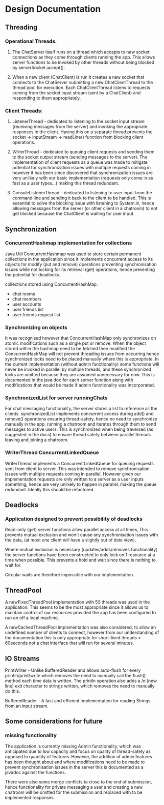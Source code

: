 # Design Documentation

## Threading

### Operational Threads.

1. The ChatServer itself runs on a thread which accepts to new socket connections 
as they come through clients running the app. 
This allows server functions to be invoked by other threads without being blocked by serverSocket.accept().

2. When a new client (ChatClient) is run it creates a new socket that connects to the ChatServer submitting a new 
ChatClientThread to the thread pool for execution. Each ChatClientThread listens to requests coming from the socket
input stream (sent by a ChatClient) and responding to them appropriately.

### Client Threads:

1. ListenerThread - dedicated to listening to the socket input stream (receiving messages from the server) 
and invoking the appropriate responses in the client. Having this on a separate thread prevents the 
socket -> inputStream -> readLine() function from blocking client operations.

2. WriterThread - dedicated to queuing client requests and sending them to the socket output stream 
(sending messages to the server). The implementation of client requests as a queue was made to 
mitigate potential for synchronization issues with multiple requests coming in 
however it has been since discovered that synchronization issues are very unlikely with our basic implementation
(requests only come in as fast as a user types...) making this thread redundant.

3. ConsoleListenerThread - dedicated to listening to user input from the command line and sending it back to the client 
to be handled. This is essential to solve the blocking issue with listening to System.in, hence allowing messages 
from the server (or other client in a chatroom) to not get blocked because the ChatClient is waiting for user input. 

## Synchronization

### ConcurrentHashmap implementation for collections
Java Util ConcurrentHashmap was used to store certain permanent collections in the application since it implements 
concurrent access to its objects for modify (put and remove) operations preventing synchronisation issues 
while not locking for its retrieval (get) operations, hence preventing the potential for deadlocks.

collections stored using ConcurrentHashMap:
- chat rooms
- chat members
- user accounts
- user friends list 
- user friends request list

### Synchronizing on objects
It was recognised however that ConcurrentHashMap only synchronizes on atomic modifications such as a single put or remove. 
When the object stored within the hashmap need to be fetched then modified the ConcurrentHashMap will not prevent threading
issues from occurring hence synchronized locks need to be placed manually where this is appropriate.
In the current implementation (without admin functionality) some functions will never be invoked in parallel by multiple threads, 
and these synchronized locks are omitted because they are assumed unnecessary for now. 
This is documented in the java doc for each server function along with modifications that would be made if admin 
functionality was incorporated.

### SynchronizedList for server runningChats
For chat messaging functionality, the server stores a list to reference all the clients.
synchronizedList implements concurrent access during add() and remove() operations ensuring thread-safety, 
hence no need to synchronize manually in the app.
running a chatroom and iterates through them to send messages to active users. 
This is synchronized when being traversed (as suggested in the docs) to ensure thread 
safety between parallel threads leaving and joining a chatroom. 

### WriterThread ConcurrentLinkedQueue
WriterThread implements a ConcurrentLinkedQueue for queuing requests sent from client to server.
This was intended to remove synchronisation issues with multiple requests coming in parallel, 
However given our implementation requests are only written to a server as a user inputs something, 
hence are very unlikely to happen in parallel, making the queue redundant. Ideally this should be refactored. 

## Deadlocks
### Application designed to prevent possibility of deadlocks
Read-only (get) server functions allow parallel access at all times, 
This prevents mutual exclusion and won't cause any synchronisation issues 
with the data, (at most one client will have a slightly out of date view).

Where mutual exclusion is necessary (updates/adds/removes functionality) the
server functions have been constructed to only lock on 1 resource at a time when possible.
This prevents a hold and wait since there is nothing to wait for.

Circular waits are therefore impossible with our implementation.

## ThreadPool
A newFixedThreadPool implementation with 50 threads was used in the application. 
This seems to be the most appropriate since it allows us to maintain control of our resources
provided the app has been configured to run on off a local machine.

A newCachedThreadPool implementation was also considered, to allow an undefined number of clients to connect,
however from our understanding of the documentation this is only appropriate for short-lived threads < 60seconds 
not a chat interface that will run for several minutes.

## IO Streams
PrintWriter - Unlike BufferedReader and allows auto-flush for every println/print/write which
removes the need to manually call the flush() method each time data is written.
The println operation also adds a /n (new line) exit character to strings written, which removes the
need to manually do this.
 
BufferedReader - A fast and efficient implementation for reading Strings from an input stream.

## Some considerations for future
### missing functionality
The application is currently missing Admin functionality, which was anticipated due to low capacity 
and focus on quality of thread-safety as opposed to quantity of features.
However, the addition of admin features has been thought about and where modifications need to be made to 
prevent synchronisation issues in the server this is documented as a javadoc against the functions.

There were also some merge conflicts to close to the end of submission, 
hence functionality for private messaging a user and creating a new chatroom will be omitted for the submission
and replaced with to be implemented responses.
